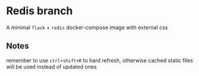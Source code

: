 # Redis branch
A minimal `flask` + `redis` docker-compose image with external css 

## Notes
remember to use `ctrl+shift+R` to hard refresh, otherwise cached static files will be used instead of updated ones

